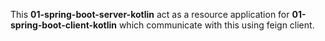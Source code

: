 This **01-spring-boot-server-kotlin** act as a resource application for 
**01-spring-boot-client-kotlin** which communicate with this using feign client. 


